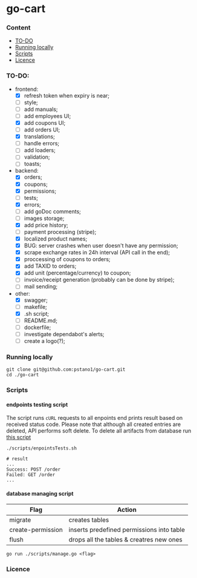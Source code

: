 # go-cart

### Content

- [TO-DO](#to-do)
- [Running locally](#running-locally)
- [Scripts](#scripts)
- [Licence](#licence)

### TO-DO:

- frontend:
  - [x] refresh token when expiry is near;
  - [ ] style;
  - [ ] add manuals;
  - [ ] add employees UI;
  - [x] add coupons UI;
  - [ ] add orders UI;
  - [x] translations;
  - [ ] handle errors;
  - [ ] add loaders;
  - [ ] validation;
  - [ ] toasts;
- backend:
  - [x] orders;
  - [x] coupons;
  - [x] permissions;
  - [ ] tests;
  - [x] errors;
  - [ ] add goDoc comments;
  - [ ] images storage;
  - [x] add price history;
  - [ ] payment processing (stripe);
  - [x] localized product names;
  - [x] BUG: server crashes when user doesn't have any permission;
  - [x] scrape exchange rates in 24h interval (API call in the end);
  - [x] proccessing of coupons to orders;
  - [x] add TAXID to orders;
  - [x] add unit (percentage/currency) to coupon;
  - [ ] invoice/receipt generation (probably can be done by stripe);
  - [ ] mail sending;
- other:
  - [x] swagger;
  - [ ] makefile;
  - [x] .sh script;
  - [ ] README.md;
  - [ ] dockerfile;
  - [ ] investigate dependabot's alerts;
  - [ ] create a logo(?);

### Running locally

```console
git clone git@github.com:pstano1/go-cart.git
cd ./go-cart
```

### Scripts

#### endpoints testing script

The script runs `cURL` requests to all enpoints end prints result based on received status code. Please note that although all created entries are deleted, API performs soft delete. To delete all artifacts from database run [this script](#database-managing-script)

```console
./scripts/enpointsTests.sh

# result
...
Success: POST /order
Failed: GET /order
...
```

#### database managing script

| Flag              | Action                                    |
| ----------------- | ----------------------------------------- |
| migrate           | creates tables                            |
| create-permission | inserts predefined permissions into table |
| flush             | drops all the tables & creatres new ones  |

```console
go run ./scripts/manage.go <flag>
```

### Licence
